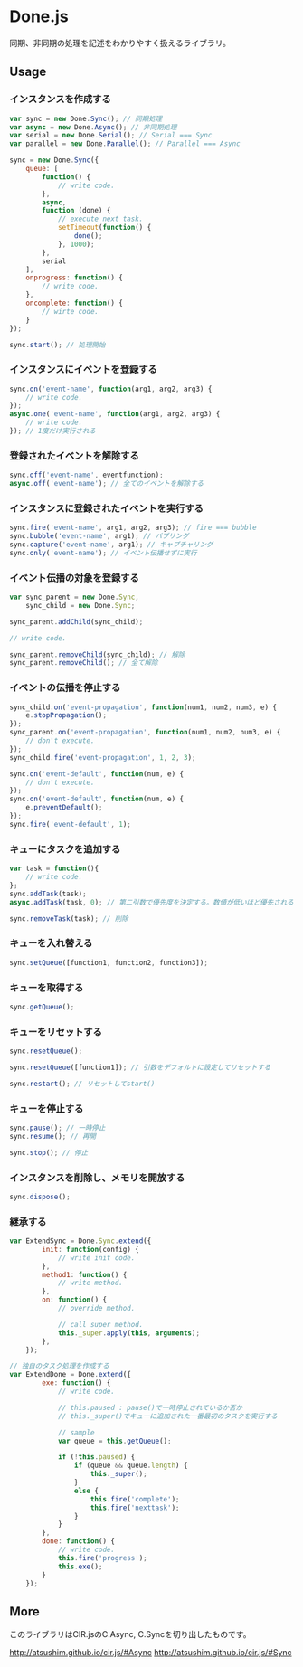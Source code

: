 # Done.js
同期、非同期の処理を記述をわかりやすく扱えるライブラリ。


## Usage
### インスタンスを作成する
```javascript
var sync = new Done.Sync(); // 同期処理
var async = new Done.Async(); // 非同期処理
var serial = new Done.Serial(); // Serial === Sync
var parallel = new Done.Parallel(); // Parallel === Async

sync = new Done.Sync({
    queue: [
        function() {
            // write code.
        },
        async,
        function (done) {
            // execute next task.
            setTimeout(function() {
                done();
            }, 1000);
        },
        serial
    ],
    onprogress: function() {
        // write code.
    },
    oncomplete: function() {
        // wirte code.
    }
});

sync.start(); // 処理開始
```

### インスタンスにイベントを登録する
```javascript
sync.on('event-name', function(arg1, arg2, arg3) {
    // write code.
});
async.one('event-name', function(arg1, arg2, arg3) {
    // write code.
}); // 1度だけ実行される
```

### 登録されたイベントを解除する
```javascript
sync.off('event-name', eventfunction);
async.off('event-name'); // 全てのイベントを解除する
```

### インスタンスに登録されたイベントを実行する
```javascript
sync.fire('event-name', arg1, arg2, arg3); // fire === bubble
sync.bubble('event-name', arg1); // バブリング
sync.capture('event-name', arg1); // キャプチャリング
sync.only('event-name'); // イベント伝播せずに実行
```

### イベント伝播の対象を登録する
```javascript
var sync_parent = new Done.Sync,
    sync_child = new Done.Sync;

sync_parent.addChild(sync_child);

// write code.

sync_parent.removeChild(sync_child); // 解除
sync_parent.removeChild(); // 全て解除
```

### イベントの伝播を停止する
```javascript
sync_child.on('event-propagation', function(num1, num2, num3, e) {
    e.stopPropagation();
});
sync_parent.on('event-propagation', function(num1, num2, num3, e) {
    // don't execute.
});
sync_child.fire('event-propagation', 1, 2, 3);

sync.on('event-default', function(num, e) {
    // don't execute.
});
sync.on('event-default', function(num, e) {
    e.preventDefault();
});
sync.fire('event-default', 1);
```

### キューにタスクを追加する
```javascript
var task = function(){
    // write code.
};
sync.addTask(task);
async.addTask(task, 0); // 第二引数で優先度を決定する。数値が低いほど優先される

sync.removeTask(task); // 削除
```

### キューを入れ替える
```javascript
sync.setQueue([function1, function2, function3]);
```

### キューを取得する
```javascript
sync.getQueue();
```

### キューをリセットする
```javascript
sync.resetQueue();

sync.resetQueue([function1]); // 引数をデフォルトに設定してリセットする

sync.restart(); // リセットしてstart()
```

### キューを停止する
```javascript
sync.pause(); // 一時停止
sync.resume(); // 再開

sync.stop(); // 停止
```

### インスタンスを削除し、メモリを開放する
```javascript
sync.dispose();
```

### 継承する
```javascript
var ExtendSync = Done.Sync.extend({
        init: function(config) {
            // write init code.
        },
        method1: function() {
            // write method.
        },
        on: function() {
            // override method.

            // call super method.
            this._super.apply(this, arguments);
        },
    });

// 独自のタスク処理を作成する
var ExtendDone = Done.extend({
        exe: function() {
            // write code.

            // this.paused : pause()で一時停止されているか否か
            // this._super()でキューに追加された一番最初のタスクを実行する

            // sample
            var queue = this.getQueue();

            if (!this.paused) {
                if (queue && queue.length) {
                    this._super();
                }
                else {
                    this.fire('complete');
                    this.fire('nexttask');
                }
            }
        },
        done: function() {
            // write code.
            this.fire('progress');
            this.exe();
        }
    });
```

## More
このライブラリはCIR.jsのC.Async, C.Syncを切り出したものです。

http://atsushim.github.io/cir.js/#Async
http://atsushim.github.io/cir.js/#Sync
